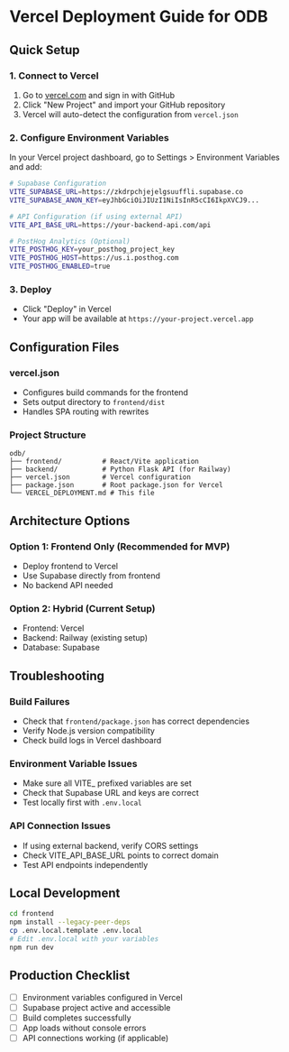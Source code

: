 # Vercel Deployment Guide for ODB

## Quick Setup

### 1. Connect to Vercel
1. Go to [vercel.com](https://vercel.com) and sign in with GitHub
2. Click "New Project" and import your GitHub repository
3. Vercel will auto-detect the configuration from `vercel.json`

### 2. Configure Environment Variables
In your Vercel project dashboard, go to Settings > Environment Variables and add:

```bash
# Supabase Configuration
VITE_SUPABASE_URL=https://zkdrpchjejelgsuuffli.supabase.co
VITE_SUPABASE_ANON_KEY=eyJhbGciOiJIUzI1NiIsInR5cCI6IkpXVCJ9...

# API Configuration (if using external API)
VITE_API_BASE_URL=https://your-backend-api.com/api

# PostHog Analytics (Optional)
VITE_POSTHOG_KEY=your_posthog_project_key
VITE_POSTHOG_HOST=https://us.i.posthog.com
VITE_POSTHOG_ENABLED=true
```

### 3. Deploy
- Click "Deploy" in Vercel
- Your app will be available at `https://your-project.vercel.app`

## Configuration Files

### vercel.json
- Configures build commands for the frontend
- Sets output directory to `frontend/dist`
- Handles SPA routing with rewrites

### Project Structure
```
odb/
├── frontend/          # React/Vite application
├── backend/           # Python Flask API (for Railway)
├── vercel.json        # Vercel configuration
├── package.json       # Root package.json for Vercel
└── VERCEL_DEPLOYMENT.md # This file
```

## Architecture Options

### Option 1: Frontend Only (Recommended for MVP)
- Deploy frontend to Vercel
- Use Supabase directly from frontend
- No backend API needed

### Option 2: Hybrid (Current Setup)
- Frontend: Vercel
- Backend: Railway (existing setup)
- Database: Supabase

## Troubleshooting

### Build Failures
- Check that `frontend/package.json` has correct dependencies
- Verify Node.js version compatibility
- Check build logs in Vercel dashboard

### Environment Variable Issues
- Make sure all VITE_ prefixed variables are set
- Check that Supabase URL and keys are correct
- Test locally first with `.env.local`

### API Connection Issues
- If using external backend, verify CORS settings
- Check VITE_API_BASE_URL points to correct domain
- Test API endpoints independently

## Local Development
```bash
cd frontend
npm install --legacy-peer-deps
cp .env.local.template .env.local
# Edit .env.local with your variables
npm run dev
```

## Production Checklist
- [ ] Environment variables configured in Vercel
- [ ] Supabase project active and accessible
- [ ] Build completes successfully
- [ ] App loads without console errors
- [ ] API connections working (if applicable)